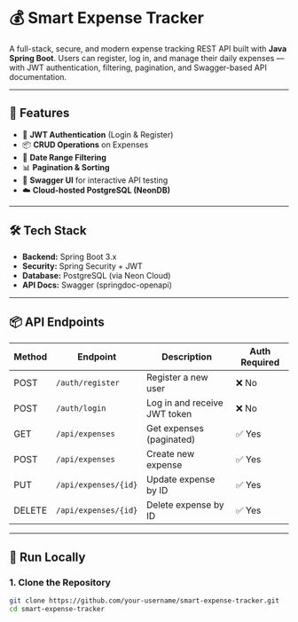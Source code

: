 # 💰 Smart Expense Tracker

A full-stack, secure, and modern expense tracking REST API built with **Java Spring Boot**. Users can register, log in, and manage their daily expenses — with JWT authentication, filtering, pagination, and Swagger-based API documentation.

---

## 🚀 Features

- 🔐 **JWT Authentication** (Login & Register)
- 📦 **CRUD Operations** on Expenses
- 📅 **Date Range Filtering**
- 📊 **Pagination & Sorting**
- 📘 **Swagger UI** for interactive API testing
- ☁️ **Cloud-hosted PostgreSQL (NeonDB)**

---

## 🛠️ Tech Stack

- **Backend:** Spring Boot 3.x
- **Security:** Spring Security + JWT
- **Database:** PostgreSQL (via Neon Cloud)
- **API Docs:** Swagger (springdoc-openapi)

---

## 📦 API Endpoints

| Method | Endpoint         | Description                   | Auth Required |
|--------|------------------|-------------------------------|----------------|
| POST   | `/auth/register` | Register a new user           | ❌ No          |
| POST   | `/auth/login`    | Log in and receive JWT token  | ❌ No          |
| GET    | `/api/expenses`  | Get expenses (paginated)      | ✅ Yes         |
| POST   | `/api/expenses`  | Create new expense            | ✅ Yes         |
| PUT    | `/api/expenses/{id}` | Update expense by ID     | ✅ Yes         |
| DELETE | `/api/expenses/{id}` | Delete expense by ID     | ✅ Yes         |

---

## 🔧 Run Locally

### 1. Clone the Repository

```bash
git clone https://github.com/your-username/smart-expense-tracker.git
cd smart-expense-tracker